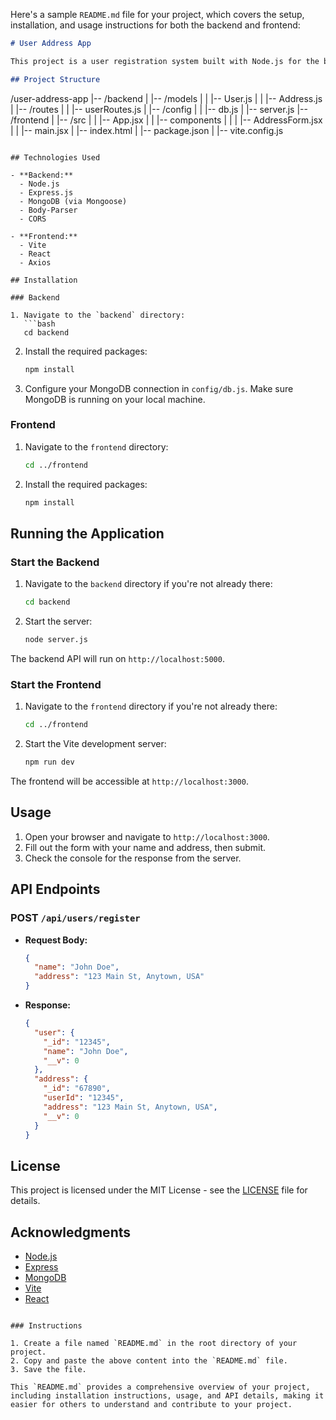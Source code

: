 Here's a sample `README.md` file for your project, which covers the setup, installation, and usage instructions for both the backend and frontend:

```markdown
# User Address App

This project is a user registration system built with Node.js for the backend and Vite for the frontend. Users can register with their names and addresses, which are stored in a MongoDB database.

## Project Structure

```
/user-address-app
|-- /backend
|   |-- /models
|   |   |-- User.js
|   |   |-- Address.js
|   |-- /routes
|   |   |-- userRoutes.js
|   |-- /config
|   |   |-- db.js
|   |-- server.js
|-- /frontend
|   |-- /src
|   |   |-- App.jsx
|   |   |-- components
|   |   |   |-- AddressForm.jsx
|   |   |-- main.jsx
|   |-- index.html
|   |-- package.json
|   |-- vite.config.js
```

## Technologies Used

- **Backend:**
  - Node.js
  - Express.js
  - MongoDB (via Mongoose)
  - Body-Parser
  - CORS

- **Frontend:**
  - Vite
  - React
  - Axios

## Installation

### Backend

1. Navigate to the `backend` directory:
   ```bash
   cd backend
   ```

2. Install the required packages:
   ```bash
   npm install
   ```

3. Configure your MongoDB connection in `config/db.js`. Make sure MongoDB is running on your local machine.

### Frontend

1. Navigate to the `frontend` directory:
   ```bash
   cd ../frontend
   ```

2. Install the required packages:
   ```bash
   npm install
   ```

## Running the Application

### Start the Backend

1. Navigate to the `backend` directory if you're not already there:
   ```bash
   cd backend
   ```

2. Start the server:
   ```bash
   node server.js
   ```

The backend API will run on `http://localhost:5000`.

### Start the Frontend

1. Navigate to the `frontend` directory if you're not already there:
   ```bash
   cd ../frontend
   ```

2. Start the Vite development server:
   ```bash
   npm run dev
   ```

The frontend will be accessible at `http://localhost:3000`.

## Usage

1. Open your browser and navigate to `http://localhost:3000`.
2. Fill out the form with your name and address, then submit.
3. Check the console for the response from the server.

## API Endpoints

### POST `/api/users/register`

- **Request Body:**
  ```json
  {
    "name": "John Doe",
    "address": "123 Main St, Anytown, USA"
  }
  ```

- **Response:**
  ```json
  {
    "user": {
      "_id": "12345",
      "name": "John Doe",
      "__v": 0
    },
    "address": {
      "_id": "67890",
      "userId": "12345",
      "address": "123 Main St, Anytown, USA",
      "__v": 0
    }
  }
  ```

## License

This project is licensed under the MIT License - see the [LICENSE](LICENSE) file for details.

## Acknowledgments

- [Node.js](https://nodejs.org/)
- [Express](https://expressjs.com/)
- [MongoDB](https://www.mongodb.com/)
- [Vite](https://vitejs.dev/)
- [React](https://reactjs.org/)
```

### Instructions

1. Create a file named `README.md` in the root directory of your project.
2. Copy and paste the above content into the `README.md` file.
3. Save the file.

This `README.md` provides a comprehensive overview of your project, including installation instructions, usage, and API details, making it easier for others to understand and contribute to your project.